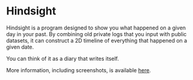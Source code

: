 # Hindsight

Hindsight is a program designed to show you what happened on a given day in your past. By combining old private logs that you input with public datasets, it can construct a 2D timeline of everything that happened on a given date.

You can think of it as a diary that writes itself.

More information, including screenshots, is available [here](https://tylerfreedman.com/hindsight).

